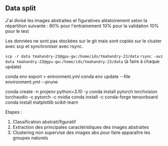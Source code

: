## Data split 
J'ai divisé les images abstraites et figuratives aléatoirement selon la répartition suivante : 
80% pour l'entrainement
10% pour la validation 
10% pour le test

Les données ne sont pas stockées sur le git mais sont copiés sur le cluster avec scp et synchroniser avec rsync.

``scp -r data tmahandry-23@gpu-gw:/home/ids/tmahandry-23/data``
``rsync -avz data tmahandry-23@gpu-gw:/home/ids/tmahandry-23/data`` (à faire  à chaque update)


conda env export > enironment.yml
conda env update --file environment.yml  --prune

conda create -n projenv python=3.10 -y
conda install pytorch torchvision torchaudio -c pytorch -c nvidia
conda install -c conda-forge tensorboard
conda install matplotlib scikit-learn


Etapes : 
1. Classification abstrait/figuratif
2. Extraction des principales caractéristiques des images abstraites
3. Clustering non supervisé des images abs pour faire apparaître les groupes naturels


